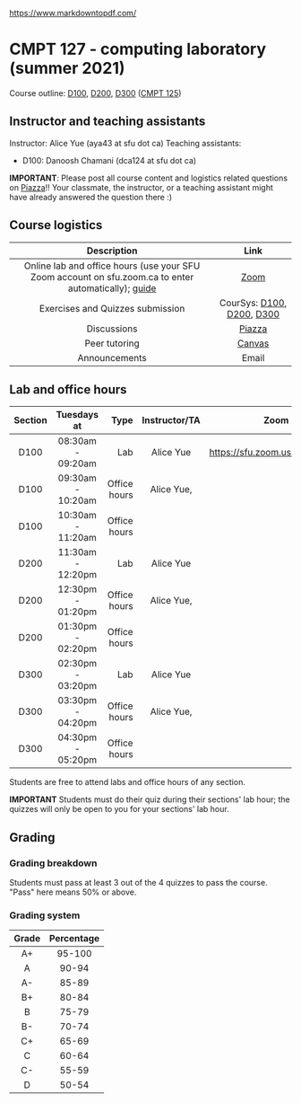 https://www.markdowntopdf.com/

# CMPT 127 - computing laboratory (summer 2021)

Course outline: [D100](http://www.sfu.ca/outlines.html?2021/summer/cmpt/127/d100), [D200](http://www.sfu.ca/outlines.html?2021/summer/cmpt/127/d200), [D300](http://www.sfu.ca/outlines.html?2021/summer/cmpt/127/d300) ([CMPT 125](http://www.sfu.ca/outlines.html?2021/summer/cmpt/125/d100))


## Instructor and teaching assistants

Instructor: Alice Yue (aya43 at sfu dot ca)
Teaching assistants: 
- D100: Danoosh Chamani (dca124 at sfu dot ca)

**IMPORTANT**: Please post all course content and logistics related questions on [Piazza](https://piazza.com/sfu.ca/summer2021/cmpt127/home/)!! Your classmate, the instructor, or a teaching assistant might have already answered the question there :)


## Course logistics

| Description                                                                                   | Link    |
|:---------------------------------------------------------------------------------------------:|:-------:|
| Online lab and office hours (use your SFU Zoom account on sfu.zoom.ca to enter automatically); [guide](https://www.sfu.ca/itservices/technical/videoconferencing/zoom/using-zoom/how-to-guides.html) | [Zoom](https://sfu.zoom.us/j/7631796740/)    |
| Exercises and Quizzes submission                                                              | CourSys: [D100](https://coursys.sfu.ca/2021su-cmpt-127-d1/), [D200](https://coursys.sfu.ca/2021su-cmpt-127-d2/), [D300](https://coursys.sfu.ca/2021su-cmpt-127-d3/) |
| Discussions                                                                                   | [Piazza](https://piazza.com/sfu.ca/summer2021/cmpt127/home/)  |
| Peer tutoring                                                                                 | [Canvas](http://www.sfu.ca/computing/current-students/undergraduate-students/student-resources/cs_peer_tutoring.html)  |
| Announcements                                                                                 | Email   |


## Lab and office hours

| Section | Tuesdays at       | Type         | Instructor/TA | Zoom link |
|:-------:|:-----------------:|-------------:|:-------------:|:---------:|
| D100    | 08:30am - 09:20am | Lab          | Alice Yue     | https://sfu.zoom.us/j/7631796740/ |
| D100    | 09:30am - 10:20am | Office hours | Alice Yue,    ||
| D100    | 10:30am - 11:20am | Office hours |               ||
| D200    | 11:30am - 12:20pm | Lab          | Alice Yue     ||
| D200    | 12:30pm - 01:20pm | Office hours | Alice Yue,    ||
| D200    | 01:30pm - 02:20pm | Office hours |               ||
| D300    | 02:30pm - 03:20pm | Lab          | Alice Yue     ||
| D300    | 03:30pm - 04:20pm | Office hours | Alice Yue,    ||
| D300    | 04:30pm - 05:20pm | Office hours |               ||

Students are free to attend labs and office hours of any section.

**IMPORTANT** Students must do their quiz during their sections' lab hour; the quizzes will only be open to you for your sections' lab hour.


## Grading

### Grading breakdown

Students must pass at least 3 out of the 4 quizzes to pass the course. "Pass" here means 50% or above.

### Grading system

|Grade|Percentage|
|:-:|:-----:|
|A+ | 95-100|
|A  | 90-94 |
|A- | 85-89 |
|B+ | 80-84 |
|B  | 75-79 |
|B- | 70-74 |
|C+ | 65-69 |
|C  | 60-64 |
|C- | 55-59 |
|D  | 50-54 |





